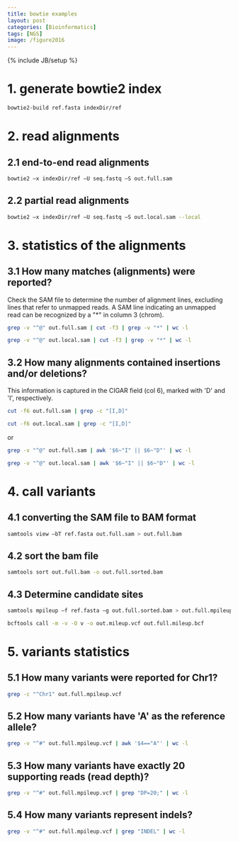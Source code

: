```yaml
---
title: bowtie examples
layout: post
categories: [Bioinformatics]
tags: [NGS]
image: /figure2016
---
```

{% include JB/setup %}

# 1. generate bowtie2 index

```bash
bowtie2-build ref.fasta indexDir/ref
```

# 2. read alignments

## 2.1 end-to-end read alignments

```bash
bowtie2 –x indexDir/ref –U seq.fastq –S out.full.sam
```

## 2.2 partial read alignments

```bash
bowtie2 –x indexDir/ref –U seq.fastq –S out.local.sam --local
```

# 3. statistics of the alignments

## 3.1 How many matches (alignments) were reported? 

Check the SAM file to determine the number of alignment lines, excluding lines that refer to unmapped reads. A SAM line indicating an unmapped read can be recognized by a "*" in column 3 (chrom).   

```bash
grep -v "^@" out.full.sam | cut -f3 | grep -v "*" | wc -l
```

```bash
grep -v "^@" out.local.sam | cut -f3 | grep -v "*" | wc -l
```

## 3.2 How many alignments contained insertions and/or deletions?

This information is captured in the CIGAR field (col 6), marked with 'D' and 'I', respectively.

```bash
cut -f6 out.full.sam | grep -c "[I,D]"
```

```bash
cut -f6 out.local.sam | grep -c "[I,D]"
```

or    

```bash
grep -v "^@" out.full.sam | awk '$6~"I" || $6~"D"' | wc -l
```

```bash
grep -v "^@" out.local.sam | awk '$6~"I" || $6~"D"' | wc -l
```

# 4. call variants

## 4.1 converting the SAM file to BAM format

```bash
samtools view –bT ref.fasta out.full.sam > out.full.bam
```

## 4.2 sort the bam file

```bash
samtools sort out.full.bam -o out.full.sorted.bam
```

## 4.3 Determine candidate sites

```bash
samtools mpileup –f ref.fasta –g out.full.sorted.bam > out.full.mpileup.bcf
```

```bash
bcftools call -m -v -O v -o out.mileup.vcf out.full.mileup.bcf
```

# 5. variants statistics

## 5.1 How many variants were reported for Chr1?

```bash
grep -c "^Chr1" out.full.mpileup.vcf 
```

## 5.2 How many variants have 'A' as the reference allele?

```bash
grep -v "^#" out.full.mpileup.vcf | awk '$4=="A"' | wc -l
```

## 5.3 How many variants have exactly 20 supporting reads (read depth)?

```bash
grep -v "^#" out.full.mpileup.vcf | grep "DP=20;" | wc -l
```

## 5.4 How many variants represent indels?

```bash
grep -v "^#" out.full.mpileup.vcf | grep "INDEL" | wc -l
```



